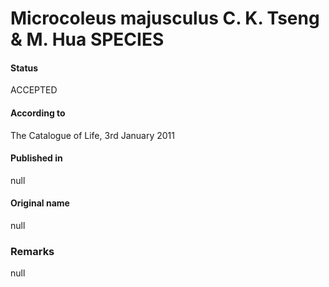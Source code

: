 # Microcoleus majusculus C. K. Tseng & M. Hua SPECIES

#### Status
ACCEPTED

#### According to
The Catalogue of Life, 3rd January 2011

#### Published in
null

#### Original name
null

### Remarks
null